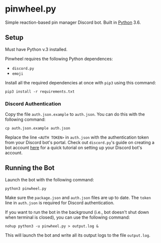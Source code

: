# pinwheel.py

Simple reaction-based pin manager Discord bot. Built in [Python](http://python.org) 3.6.

## Setup

Must have Python v.3 installed.

Pinwheel requires the following Python dependences:
- `discord.py`
- `emoji`

Install all the required dependencies at once with `pip3` using this command:

```
pip3 install -r requirements.txt
```

### Discord Authentication

Copy the file `auth.json.example` to `auth.json`. You can do this with the following command:

```
cp auth.json.example auth.json
```

Replace the line `<AUTH TOKEN>` in `auth.json` with the authentication token from your Discord bot's portal. Check out `discord.py`'s guide on creating a bot account [here](https://discordpy.readthedocs.io/en/latest/discord.html#creating-a-bot-account) for a quick tutorial on setting up your Discord bot's account.

## Running the Bot

Launch the bot with the following command:

```
python3 pinwheel.py
```

Make sure the `package.json` and `auth.json` files are up to date. The `token` line in `auth.json` is required for Discord authentication.


If you want to run the bot in the background (i.e., bot doesn't shut down when terminal is closed), you can use the following command:

```
nohup python3 -u pinwheel.py > output.log &
```

This will launch the bot and write all its output logs to the file `output.log`. 
